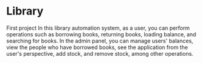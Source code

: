 # Library
First project
In this library automation system, as a user, you can perform operations such as borrowing books, returning books, loading balance, and searching for books.
In the admin panel, you can manage users' balances, view the people who have borrowed books, see the application from the user's perspective, add stock, and remove stock, among other operations.

